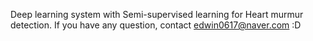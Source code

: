 Deep learning system with Semi-supervised learning for Heart murmur detection.
If you have any question, contact edwin0617@naver.com :D
